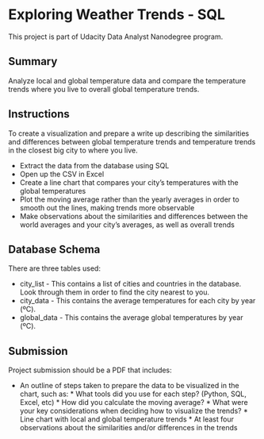 # Exploring Weather Trends - SQL

This project is part of Udacity Data Analyst Nanodegree program.

## Summary

Analyze local and global temperature data and compare the temperature trends where you live to overall global temperature trends.

## Instructions

To create a visualization and prepare a write up describing the similarities and differences between global temperature trends and temperature trends in the closest big city to where you live.

* Extract the data from the database using SQL
* Open up the CSV in Excel
* Create a line chart that compares your city’s temperatures with the global temperatures
* Plot the moving average rather than the yearly averages in order to smooth out the lines, making trends more observable
* Make observations about the similarities and differences between the world averages and your city’s averages, as well as overall trends

## Database Schema

There are three tables used:

* city_list - This contains a list of cities and countries in the database. Look through them in order to find the city nearest to you.
* city_data - This contains the average temperatures for each city by year (ºC).
* global_data - This contains the average global temperatures by year (ºC).

## Submission

Project submission should be a PDF that includes:

* An outline of steps taken to prepare the data to be visualized in the chart, such as:
      * What tools did you use for each step? (Python, SQL, Excel, etc)
      * How did you calculate the moving average?
      * What were your key considerations when deciding how to visualize the trends?
      * Line chart with local and global temperature trends
      * At least four observations about the similarities and/or differences in the trends
      
      
